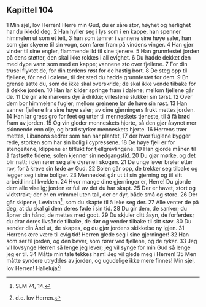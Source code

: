 ## Kapittel 104

1 Min sjel, lov Herren! Herre min Gud, du er såre stor, høyhet og herlighet har du ikledd deg.
2 Han hyller seg i lys som i en kappe, han spenner himmelen ut som et telt,
3 han som tømrer i vannene sine høye saler, han som gjør skyene til sin vogn, som farer fram på vindens vinger.
4 Han gjør vinder til sine engler, flammende ild til sine tjenere.
5 Han grunnfestet jorden på dens støtter, den skal ikke rokkes i all evighet.
6 Du hadde dekket den med dype vann som med en kappe; vannene sto over fjellene.
7 For din trusel flyktet de, for din tordens røst for de hastig bort.
8 De steg opp til fjellene, fór ned i dalene, til det sted du hadde grunnfestet for dem.
9 En grense satte du, som de ikke skal overskride; de skal ikke vende tilbake for å dekke jorden.
10 Han lar kilder springe fram i dalene; mellom fjellene går de.
11 De gir alle markens dyr å drikke; villeslene slukker sin tørst.
12 Over dem bor himmelens fugler; mellom greinene lar de høre sin røst.
13 Han vanner fjellene fra sine høye saler; av dine gjerningers frukt mettes jorden.
14 Han lar gress gro for feet og urter til menneskets tjeneste, til å få brød fram av jorden.
15 Og vin gleder menneskets hjerte, så den gjør åsynet mer skinnende enn olje, og brød styrker menneskets hjerte.
16 Herrens trær mettes, Libanons sedrer som han har plantet,
17 der hvor fuglene bygger rede, storken som har sin bolig i cypressene.
18 De høye fjell er for stengeitene, klippene er tilflukt for fjellgrevlingene.
19 Han gjorde månen til å fastsette tidene; solen kjenner sin nedgangstid.
20 Du gjør mørke, og det blir natt; i den rører seg alle dyrene i skogen.
21 De unge løver brøler etter rov, for å kreve sin føde av Gud.
22 Solen går opp, de trekker seg tilbake og legger seg i sine boliger.
23 Mennesket går ut til sin gjerning og til sitt arbeid inntil kvelden.
24 Hvor mange dine gjerninger er, Herre! Du gjorde dem alle viselig; jorden er full av det du har skapt.
25 Der er havet, stort og vidtstrakt; der er en vrimmel uten tall, der er dyr, både små og store.
26 Der går skipene, Leviatan[^1], som du skapte til å leke seg der.
27 Alle venter de på deg, at du skal gi dem deres føde i sin tid.
28 Du gir dem, de sanker; du åpner din hånd, de mettes med godt.
29 Du skjuler ditt åsyn, de forferdes; du drar deres livsånde tilbake, de dør og vender tilbake til sitt støv.
30 Du sender din Ånd ut, de skapes, og du gjør jordens skikkelse ny igjen.
31 Herrens ære være til evig tid! Herren glede seg i sine gjerninger!
32 Han som ser til jorden, og den bever, som rører ved fjellene, og de ryker.
33 Jeg vil lovsynge Herren så lenge jeg lever; jeg vil synge for min Gud så lenge jeg er til.
34 Måtte min tale tekkes ham! Jeg vil glede meg i Herren!
35 Men måtte syndere utryddes av jorden, og ugudelige ikke mere finnes! Min sjel, lov Herren! Halleluja[^2]!

[^1]:  SLM 74, 14.
[^2]:  d.e. lov Herren.
